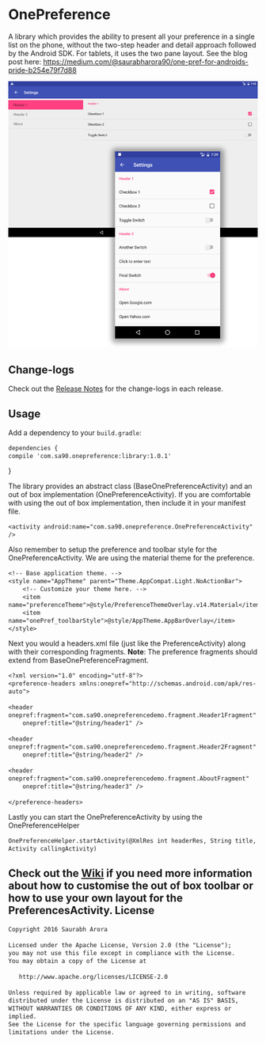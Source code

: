 OnePreference
=================
A library which provides the ability to present all your preference in a single list on the phone, without the two-step header and detail approach followed by the Android SDK. For tablets, it uses the two pane layout. See the blog post here: https://medium.com/@saurabharora90/one-pref-for-androids-pride-b254e79f7d88

![Tablet - Phone Layout](https://github.com/saurabharora90/OnePreference/blob/develop/screenshot.png?raw=true)

Change-logs
-------
Check out the [Release Notes](https://github.com/saurabharora90/OnePreference/releases "Releases") for the change-logs in each release.

Usage
-------
Add a dependency to your `build.gradle`:

    dependencies {
    compile 'com.sa90.onepreference:library:1.0.1'
}

The library provides an abstract class (BaseOnePreferenceActivity) and an out of box implementation (OnePreferenceActivity). If you are comfortable with using the out of box implementation, then include it in your manifest file.

    <activity android:name="com.sa90.onepreference.OnePreferenceActivity" />

Also remember to setup the preference and toolbar style for the OnePreferenceActivity. We are using the material theme for the preference.

    <!-- Base application theme. -->
    <style name="AppTheme" parent="Theme.AppCompat.Light.NoActionBar">
        <!-- Customize your theme here. -->
        <item name="preferenceTheme">@style/PreferenceThemeOverlay.v14.Material</item>
        <item name="onePref_toolbarStyle">@style/AppTheme.AppBarOverlay</item>
    </style>

Next you would a headers.xml file (just like the PreferenceActivity) along with their corresponding fragments. 
**Note**: The preference fragments should extend from BaseOnePreferenceFragment.

    <?xml version="1.0" encoding="utf-8"?>
    <preference-headers xmlns:onepref="http://schemas.android.com/apk/res-auto">

    <header onepref:fragment="com.sa90.onepreferencedemo.fragment.Header1Fragment"
        onepref:title="@string/header1" />
        
    <header onepref:fragment="com.sa90.onepreferencedemo.fragment.Header2Fragment"
        onepref:title="@string/header2" />
        
    <header onepref:fragment="com.sa90.onepreferencedemo.fragment.AboutFragment"
        onepref:title="@string/header3" />
    
    </preference-headers>

Lastly you can start the OnePreferenceActivity by using the OnePreferenceHelper

    OnePreferenceHelper.startActivity(@XmlRes int headerRes, String title, Activity callingActivity)

Check out the [Wiki](https://github.com/saurabharora90/OnePreference/wiki) if you need more information about how to customise the out of box toolbar or how to use your own layout for the PreferencesActivity.
License
-------

    Copyright 2016 Saurabh Arora

    Licensed under the Apache License, Version 2.0 (the "License");
    you may not use this file except in compliance with the License.
    You may obtain a copy of the License at

       http://www.apache.org/licenses/LICENSE-2.0

    Unless required by applicable law or agreed to in writing, software
    distributed under the License is distributed on an "AS IS" BASIS,
    WITHOUT WARRANTIES OR CONDITIONS OF ANY KIND, either express or implied.
    See the License for the specific language governing permissions and
    limitations under the License.

